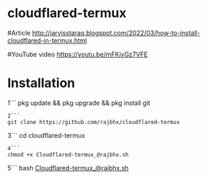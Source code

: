 # cloudflared-termux 

#Article 
http://jarvisstaraq.blogspot.com/2022/03/how-to-install-cloudflared-in-termux.html

#YouTube 
video https://youtu.be/mFKivGz7VFE

# Installation
1```
pkg update && pkg upgrade && pkg install git
```
2```
git clone https://github.com/rajbhx/cloudflared-termux 
```
3```
cd cloudflared-termux
```
4```
chmod +x Cloudflared-termux_@rajbhx.sh
```
5```
bash Cloudflared-termux_@rajbhx.sh
```
